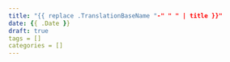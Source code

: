 ```yaml
---
title: "{{ replace .TranslationBaseName "-" " " | title }}"
date: {{ .Date }}
draft: true
tags = []
categories = []
---
```


